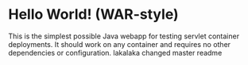 Hello World! (WAR-style)
===============

This is the simplest possible Java webapp for testing servlet container deployments.  It should work on any container and requires no other dependencies or configuration.
lakalaka
changed master readme 

